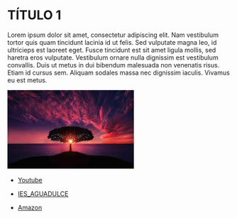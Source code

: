 # TÍTULO 1
Lorem ipsum dolor sit amet, consectetur adipiscing elit. Nam vestibulum tortor quis quam tincidunt lacinia id ut felis. Sed vulputate magna leo, id ultricieps est laoreet eget. Fusce tincidunt est sit amet ligula mollis, sed haretra eros vulputate. Vestibulum ornare nulla dignissim est vestibulum convallis. Duis ut metus in dui bibendum malesuada non venenatis risus. Etiam id cursus sem. Aliquam sodales massa nec dignissim iaculis. Vivamus eu est metus.

![imagen](imagen/imagen.jpg)

* [Youtube](https://www.youtube.com/)

* [IES_AGUADULCE](https://www.iesaguadulce.es/centro/index.php/)

* [Amazon](https://www.amazon.es/?&tag=hydesnav-21&ref=pd_sl_781oit2196_e&adgrpid=55589983189&hvpone=&hvptwo=&hvadid=275295801501&hvpos=&hvnetw=g&hvrand=3074247786794121264&hvqmt=e&hvdev=c&hvdvcmdl=&hvlocint=&hvlocphy=1005407&hvtargid=kwd-10573980&hydadcr=4855_1809862)
